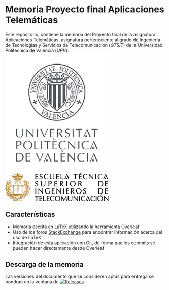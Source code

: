 # Memoria Proyecto final Aplicaciones Telemáticas

Este repositorio, contiene la memoria del Proyecto final de la asignatura Aplicaciones Telemáticas, asignatura perteneciente al grado
de Ingeniería de Tecnologías y Servicios de Telecomunicación (*GTSIT*) de la Universidad Politécnica de Valencia (*UPV*).
<img src="figures/marca_UPV_secundaria_color300.png" width="325" align="middle"/> <img src="figures/etsit-logo.png" width="325" align="middle"/>

## Características
* Memoria escrita en LaTeX utilizando la herramienta [Overleaf](https://es.overleaf.com/)
* Uso de los foros [StackExchange](https://tex.stackexchange.com/) para encontrar información acerca del uso de LaTeX
* Integración de esta aplicación con Git, de forma que los commits se pueden hacer directamente desde Overleaf
 
## Descarga de la memoria
Las versiones del documento que se consideren aptas para entrega se pondrán en la ventana de  [![Releases](https://img.shields.io/github/downloads/zetalex/Memoria-AATT/total)](https://github.com/zetalex/Memoria-AATT/releases)

